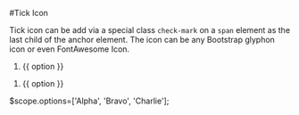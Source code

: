 #Tick Icon

Tick icon can be add via a special class `check-mark` on a `span` element as the last child of the anchor element. The icon can be any Bootstrap glyphon icon or even FontAwesome Icon.
  
<example>
<file name="index.html">
<ol class="nya-bs-select" ng-model="model1">
  <li nya-bs-option="option in options">
    <a>
      {{ option }}
      <span class="glyphicon glyphicon-ok check-mark"></span>
    </a>
  </li>
</ol>
<!-- You can use other glyph icon from Bootstrap -->
<ol class="nya-bs-select" ng-model="model2" multiple>
  <li nya-bs-option="option in options">
    <a>
      {{ option }}
      <span class="glyphicon glyphicon-pushpin check-mark"></span>
    </a>
  </li>
</ol>
</file>
<file name="script.js">
$scope.options=['Alpha', 'Bravo', 'Charlie'];
</file>
</example>
